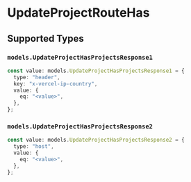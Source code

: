 # UpdateProjectRouteHas


## Supported Types

### `models.UpdateProjectHasProjectsResponse1`

```typescript
const value: models.UpdateProjectHasProjectsResponse1 = {
  type: "header",
  key: "x-vercel-ip-country",
  value: {
    eq: "<value>",
  },
};
```

### `models.UpdateProjectHasProjectsResponse2`

```typescript
const value: models.UpdateProjectHasProjectsResponse2 = {
  type: "host",
  value: {
    eq: "<value>",
  },
};
```

